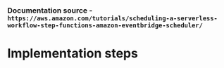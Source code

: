 ### Documentation source - `https://aws.amazon.com/tutorials/scheduling-a-serverless-workflow-step-functions-amazon-eventbridge-scheduler/`

# Implementation steps
